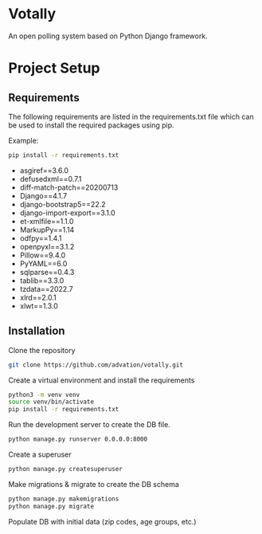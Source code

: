 # Votally
An open polling system based on Python Django framework. 

# Project Setup

## Requirements
The following requirements are listed in the requirements.txt file which can be used to install the required packages using pip.

Example:
```bash
pip install -r requirements.txt
```
- asgiref==3.6.0
- defusedxml==0.7.1
- diff-match-patch==20200713
- Django==4.1.7
- django-bootstrap5==22.2
- django-import-export==3.1.0
- et-xmlfile==1.1.0
- MarkupPy==1.14
- odfpy==1.4.1
- openpyxl==3.1.2
- Pillow==9.4.0
- PyYAML==6.0
- sqlparse==0.4.3
- tablib==3.3.0
- tzdata==2022.7
- xlrd==2.0.1
- xlwt==1.3.0

## Installation
Clone the repository
```bash
git clone https://github.com/advation/votally.git
```

Create a virtual environment and install the requirements
```bash
python3 -m venv venv
source venv/bin/activate
pip install -r requirements.txt
```

Run the development server to create the DB file.
```bash
python manage.py runserver 0.0.0.0:8000
``` 

Create a superuser
```bash
python manage.py createsuperuser
```

Make migrations & migrate to create the DB schema
```bash
python manage.py makemigrations
python manage.py migrate
```

Populate DB with initial data (zip codes, age groups, etc.)
 